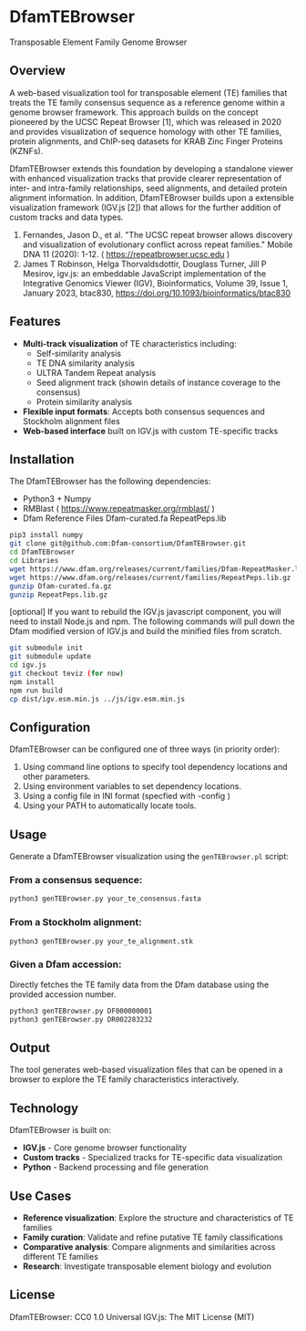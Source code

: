 # DfamTEBrowser

Transposable Element Family Genome Browser

## Overview

A web-based visualization tool for transposable element (TE) families that treats the 
TE family consensus sequence as a reference genome within a genome browser framework. 
This approach builds on the concept pioneered by the UCSC Repeat Browser [1], which 
was released in 2020 and provides visualization of sequence homology with other TE families, 
protein alignments, and ChIP-seq datasets for KRAB Zinc Finger Proteins (KZNFs).

DfamTEBrowser extends this foundation by developing a standalone viewer with enhanced 
visualization tracks that provide clearer representation of inter- and intra-family relationships, 
seed alignments, and detailed protein alignment information.  In addition, DfamTEBrowser 
builds upon a extensible visualization framework (IGV.js [2]) that allows for the further addition 
of custom tracks and data types.

1. Fernandes, Jason D., et al. "The UCSC repeat browser allows discovery and visualization of evolutionary conflict across repeat families." Mobile DNA 11 (2020): 1-12. ( https://repeatbrowser.ucsc.edu )
2. James T Robinson, Helga Thorvaldsdottir, Douglass Turner, Jill P Mesirov, igv.js: an embeddable JavaScript implementation of the Integrative Genomics Viewer (IGV), Bioinformatics, Volume 39, Issue 1, January 2023, btac830, https://doi.org/10.1093/bioinformatics/btac830


## Features

- **Multi-track visualization** of TE characteristics including:
  - Self-similarity analysis
  - TE DNA similarity analysis
  - ULTRA Tandem Repeat analysis
  - Seed alignment track (showin details of instance coverage to the consensus)
  - Protein similarity analysis
- **Flexible input formats**: Accepts both consensus sequences and Stockholm alignment files
- **Web-based interface** built on IGV.js with custom TE-specific tracks

## Installation

The DfamTEBrowser has the following dependencies:

- Python3 + Numpy 
- RMBlast ( https://www.repeatmasker.org/rmblast/ )
- Dfam Reference Files
    Dfam-curated.fa
    RepeatPeps.lib

```bash
pip3 install numpy
git clone git@github.com:Dfam-consortium/DfamTEBrowser.git
cd DfamTEBrowser
cd Libraries
wget https://www.dfam.org/releases/current/families/Dfam-RepeatMasker.lib.gz -O Dfam-curated.fa.gz
wget https://www.dfam.org/releases/current/families/RepeatPeps.lib.gz 
gunzip Dfam-curated.fa.gz
gunzip RepeatPeps.lib.gz
```

[optional]
If you want to rebuild the IGV.js javascript component, you will need to install Node.js and npm.
The following commands will pull down the Dfam modified version of IGV.js and build the minified
files from scratch.

```bash
git submodule init
git submodule update
cd igv.js
git checkout teviz (for now)
npm install
npm run build
cp dist/igv.esm.min.js ../js/igv.esm.min.js
```

## Configuration

DfamTEBrowser can be configured one of three ways (in priority order):

  1. Using command line options to specify tool dependency locations and other parameters.
  2. Using environment variables to set dependency locations.
  3. Using a config file in INI format (specfied with -config <filename>)
  4. Using your PATH to automatically locate tools.

## Usage

Generate a DfamTEBrowser visualization using the `genTEBrowser.pl` script:

### From a consensus sequence:
```bash
python3 genTEBrowser.py your_te_consensus.fasta
```

### From a Stockholm alignment:
```bash
python3 genTEBrowser.py your_te_alignment.stk
```

### Given a Dfam accession:
Directly fetches the TE family data from the Dfam database using the provided accession number.
```bash
python3 genTEBrowser.py DF000000001 
python3 genTEBrowser.py DR002283232
```

## Output

The tool generates web-based visualization files that can be opened in a browser to explore the TE family characteristics interactively.

## Technology

DfamTEBrowser is built on:
- **IGV.js** - Core genome browser functionality
- **Custom tracks** - Specialized tracks for TE-specific data visualization
- **Python** - Backend processing and file generation

## Use Cases

- **Reference visualization**: Explore the structure and characteristics of TE families
- **Family curation**: Validate and refine putative TE family classifications
- **Comparative analysis**: Compare alignments and similarities across different TE families
- **Research**: Investigate transposable element biology and evolution

## License

DfamTEBrowser: CC0 1.0 Universal
IGV.js:        The MIT License (MIT)

